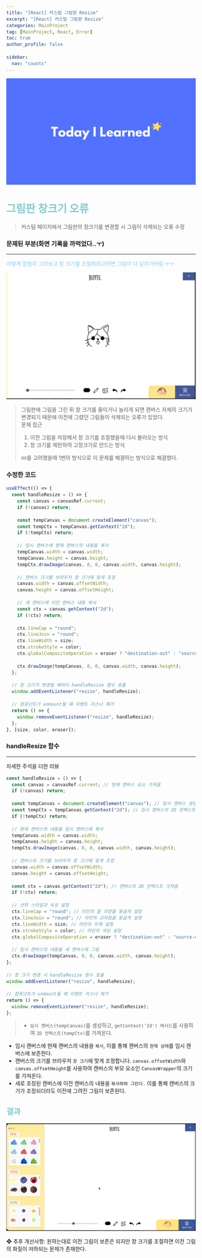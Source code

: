 ```yaml
---
title: "[React] 커스텀 그림판 Resize"
excerpt: "[React] 커스텀 그림판 Resize"
categories: MainProject
tag: [MainProject, React, Error]
toc: true
author_profile: false

sidebar:
  nav: "counts"
---
```


<div style="text-align: center;">
<img src="/assets/images/til.png" alt="til" />
</div>

# <span style='color:RGB(135, 203, 206)'> 그림판 창크기 오류

> 커스텀 페이지에서 그림판의 창크기를 변경할 시 그림이 삭제되는 오류 수정

### 문제된 부분(화면 기록을 까먹었다..ㅜ)

---

<span style='color:RGB(135, 203, 256)'> 이렇게 열씸히 그려놓고 창 크기를 조절하려고하면 그림이 다 날아가버림 ㅠㅜ

<img src="/assets/images/2023-07-28/cat.jpg" alt="til" /><br/>

> 그림판에 그림을 그린 뒤 창 크기를 줄이거나 늘리게 되면 캔버스 자체의 크기가 변경되기 때문에 이전에 그렸던 그림들이 삭제되는 오류가 있었다.
> <br/>문제 접근
>
> 1. 이전 그림을 저장해서 창 크기를 조절했을때 다시 불러오는 방식
> 2. 창 크기를 제한하여 고정크기로 만드는 방식
>
> `UX`를 고려했을때 1번의 방식으로 이 문제를 해결하는 방식으로 해결했다.

### 수정한 코드

```js
useEffect(() => {
  const handleResize = () => {
    const canvas = canvasRef.current;
    if (!canvas) return;

    const tempCanvas = document.createElement("canvas");
    const tempCtx = tempCanvas.getContext("2d");
    if (!tempCtx) return;

    // 임시 캔버스에 현재 캔버스의 내용을 복사
    tempCanvas.width = canvas.width;
    tempCanvas.height = canvas.height;
    tempCtx.drawImage(canvas, 0, 0, canvas.width, canvas.height);

    // 캔버스 크기를 브라우저 창 크기에 맞게 조정
    canvas.width = canvas.offsetWidth;
    canvas.height = canvas.offsetHeight;

    // 새 캔버스에 이전 캔버스 내용 복사
    const ctx = canvas.getContext("2d");
    if (!ctx) return;

    ctx.lineCap = "round";
    ctx.lineJoin = "round";
    ctx.lineWidth = size;
    ctx.strokeStyle = color;
    ctx.globalCompositeOperation = eraser ? "destination-out" : "source-over";

    ctx.drawImage(tempCanvas, 0, 0, canvas.width, canvas.height);
  };

  // 창 크기가 변경될 때마다 handleResize 함수 호출
  window.addEventListener("resize", handleResize);

  // 컴포넌트가 unmount될 때 이벤트 리스너 제거
  return () => {
    window.removeEventListener("resize", handleResize);
  };
}, [size, color, eraser]);
```

### handleResize 함수

---

자세한 주석을 더한 리뷰

```js
const handleResize = () => {
  const canvas = canvasRef.current; // 현재 캔버스 요소 가져옴
  if (!canvas) return;

  const tempCanvas = document.createElement("canvas"); // 임시 캔버스 생성
  const tempCtx = tempCanvas.getContext("2d"); // 임시 캔버스의 2D 컨텍스트 가져옴
  if (!tempCtx) return;

  // 현재 캔버스의 내용을 임시 캔버스에 복사
  tempCanvas.width = canvas.width;
  tempCanvas.height = canvas.height;
  tempCtx.drawImage(canvas, 0, 0, canvas.width, canvas.height);

  // 캔버스의 크기를 브라우저 창 크기에 맞게 조정
  canvas.width = canvas.offsetWidth;
  canvas.height = canvas.offsetHeight;

  const ctx = canvas.getContext("2d"); // 캔버스의 2D 컨텍스트 가져옴
  if (!ctx) return;

  // 선의 스타일과 속성 설정
  ctx.lineCap = "round"; // 라인의 끝 모양을 둥글게 설정
  ctx.lineJoin = "round"; // 라인의 교차점을 둥글게 설정
  ctx.lineWidth = size; // 라인의 두께 설정
  ctx.strokeStyle = color; // 라인의 색상 설정
  ctx.globalCompositeOperation = eraser ? "destination-out" : "source-over"; // 블렌딩 모드 설정

  // 임시 캔버스의 내용을 새 캔버스에 그림
  ctx.drawImage(tempCanvas, 0, 0, canvas.width, canvas.height);
};

// 창 크기 변경 시 handleResize 함수 호출
window.addEventListener("resize", handleResize);

// 컴포넌트가 unmount될 때 이벤트 리스너 제거
return () => {
  window.removeEventListener("resize", handleResize);
};
```

> - `임시 캔버스(tempCanvas)`를 생성하고, `getContext('2d') 메서드`를 사용하여 `2D 컨텍스트(tempCtx)`를 가져온다.

- 임시 캔버스에 현재 캔버스의 내용을 `복사`, 이를 통해 캔버스의 `현재 상태`를 임시 캔버스에 보존한다.
- 캔버스의 크기를 브라우저 `창 크기`에 맞게 조정합니다. `canvas.offsetWidth`와 `canvas.offsetHeight`를 사용하여 캔버스의 부모 요소인 `CanvasWrapper`의 크기를 가져온다.
- 새로 조정된 캔버스에 이전 캔버스의 내용을 `복사하여 그린다.` 이를 통해 캔버스의 크기가 조정되더라도 이전에 그려진 그림이 보존된다.

## <span style='color:RGB(135, 203, 206)'> 결과

<img src="/assets/images/2023-07-28/resize.gif" alt="til" /><br/>

❖ 추후 개선사항: 원하는대로 이전 그림이 보존은 되지만 창 크기를 조절하면 이전 그림의 화질이 저하되는 문제가 존재한다.
